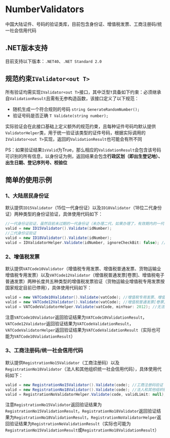 # NumberValidators
中国大陆证件、号码的验证类库，目前包含身份证、增值税发票、工商注册码/统一社会信用代码

## .NET版本支持
目前支持以下版本：`.NET40`、`.NET Standard 2.0`

## 规范约束`IValidator<out T>`
所有验证均需实现`IValidator<out T>`接口，其中泛型`T`具备如下约束：必须继承自`ValidationResult`且需有无参构造函数，该接口定义了以下规范：
* 随机生成一个符合规则的号码 `string GenerateRandomNumber();`
* 验证号码是否正确 `T Validate(string number);`

实际验证会在此接口基础上定义额外的规范约束，且每种证件号码均默认提供`ValidatorHelper`类，用于统一验证该类型的证件号码，根据实际调用的`IValidator<out T>`实现，返回的`ValidationResult`也可能会有所不同

PS：如果验证结果`IsValid`为True，那么相应的`ValidationResult`会包含该号码可识别的所有信息，以身份证为例，返回结果会包含**行政区划（即出生登记地）、出生日期、登记序列号、校验位**

## 简单的使用示例
### 1、大陆居民身份证
默认提供`ID15Validator`（15位一代身份证）以及`ID18Validator`（18位二代身份证）两种类型的身份证验证，具体使用代码如下：
```csharp
//一代身份证验证，虽然目前未过期的一代身份证（未办理二代，如果办理了，有效期内的一代也就失效了）的仍然有效，但很多地方使用上已不被承认
valid = new ID15Validator().Validate(idNumber); 
//二代身份证验证
valid = new ID18Validator().Validate(idNumber); 
valid = IDValidatorHelper.Validate(idNumber, ignoreCheckBit: false); //无法确认是哪种身份证时可以通过该类进行验证
```

### 2、增值税发票
默认提供`VATCode10Validator`（增值税专用发票、增值税普通发票、货物运输业增值税专用发票）以及`VATCode12Validator`（增值税普通发票[卷票]、增值税电子普通发票）两种长度共五种类型的增值税发票验证（货物运输业增值税专用发票按国家规定目前已停用），具体使用代码如下：
```csharp
valid = new VATCode10Validator().Validate(vatCode); //增值税专用发票、增值税普通发票、货物运输业增值税专用发票验证
valid = new VATCode12Validator().Validate(vatCode); //增值税普通发票[卷票]、增值税电子普通发票验证
valid = VATCodeValidatorHelper.Validate(vatCode, minYear: 2012); //无法确认是哪种增值税发票时可以通过该类进行验证
```
注意`VATCode10Validator`返回验证结果为`VATCode10ValidationResult`，`VATCode12Validator`返回验证结果为`VATCodeValidationResult`，`VATCodeValidatorHelper`返回验证结果为`VATCodeValidationResult`（实际也可能为`VATCode10ValidationResult`）

### 3、工商注册码/统一社会信用代码
默认提供`RegistrationNo15Validator`（工商注册码）以及`RegistrationNo18Validator`（法人和其他组织统一社会信用代码），具体使用代码如下：
```csharp
valid = new RegistrationNo15Validator().Validate(code); //工商注册码验证
valid = new RegistrationNo18Validator().Validate(code); //法人和其他组织统一社会信用代码验证
valid = RegistrationNoValidatorHelper.Validate(code, validLimit: null); //无法确认是工商注册码还是法人和其他组织统一社会信用代码时可以通过该类进行验证
```
注意`RegistrationNo15Validator`返回验证结果为`RegistrationNo15ValidationResult`，`RegistrationNo18Validator`返回验证结果为`RegistrationNo18ValidationResult`，`RegistrationNoValidatorHelper`返回验证结果为`RegistrationNoValidationResult`（实际也可能为`RegistrationNo15ValidationResult`或`RegistrationNo18ValidationResult`）
